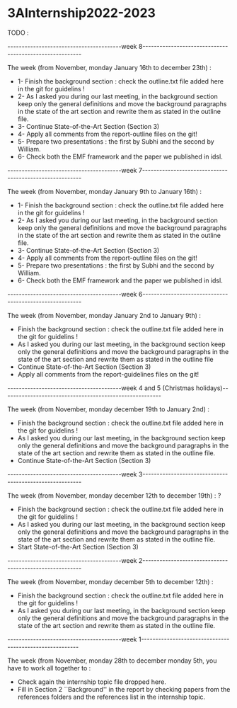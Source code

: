 # 3AInternship2022-2023

TODO : 


----------------------------------------week 8-------------------------------------------------------- 

The week (from November, monday January 16th to december 23th) : 
- 1- Finish the background section : check the outline.txt file added here in the git for guidelins !
- 2- As I asked you during our last meeting, in the background section keep only the general definitions and move the background paragraphs in the state of the art section and rewrite them as stated in the outline file.
- 3- Continue State-of-the-Art Section (Section 3)
- 4- Apply all comments from the report-outline files on the git!
- 5- Prepare two presentations : the first by Subhi and the second by William.
- 6- Check both the EMF framework and the paper we published in idsl. 

----------------------------------------week 7-------------------------------------------------------- 

The week (from November, monday January 9th to January 16th) : 
- 1- Finish the background section : check the outline.txt file added here in the git for guidelins !
- 2- As I asked you during our last meeting, in the background section keep only the general definitions and move the background paragraphs in the state of the art section and rewrite them as stated in the outline file.
- 3- Continue State-of-the-Art Section (Section 3)
- 4- Apply all comments from the report-outline files on the git!
- 5- Prepare two presentations : the first by Subhi and the second by William.
- 6- Check both the EMF framework and the paper we published in idsl. 

----------------------------------------week 6-------------------------------------------------------- 

The week (from November, monday January 2nd to January 9th) : 
- Finish the background section : check the outline.txt file added here in the git for guidelins !
- As I asked you during our last meeting, in the background section keep only the general definitions and move the background paragraphs in the state of the art section and rewrite them as stated in the outline file
- Continue State-of-the-Art Section (Section 3)
- Apply all comments from the report-guidelines files on the git!

----------------------------------------week 4 and 5 (Christmas holidays)-------------------------------------------------------- 

The week (from November, monday december 19th to January 2nd) : 
- Finish the background section : check the outline.txt file added here in the git for guidelins !
- As I asked you during our last meeting, in the background section keep only the general definitions and move the background paragraphs in the state of the art section and rewrite them as stated in the outline file. 
- Continue State-of-the-Art Section (Section 3)

----------------------------------------week 3-------------------------------------------------------- 

The week (from November, monday december 12th to december 19th) : ? 
- Finish the background section : check the outline.txt file added here in the git for guidelins !
- As I asked you during our last meeting, in the background section keep only the general definitions and move the background paragraphs in the state of the art section and rewrite them as stated in the outline file. 
- Start State-of-the-Art Section (Section 3)


----------------------------------------week 2-------------------------------------------------------- 

The week (from November, monday december 5th to december 12th) : 
- Finish the background section : check the outline.txt file added here in the git for guidelins !
- As I asked you during our last meeting, in the background section keep only the general definitions and move the background paragraphs in the state of the art section and rewrite them as stated in the outline file. 

----------------------------------------week 1-------------------------------------------------------- 

The week (from November, monday 28th to december monday 5th, you have to work all together to : 
- Check again the internship topic file dropped here. 
- Fill in Section 2 ``Background'' in the report by checking papers from the references folders and the references list in the internship topic. 
